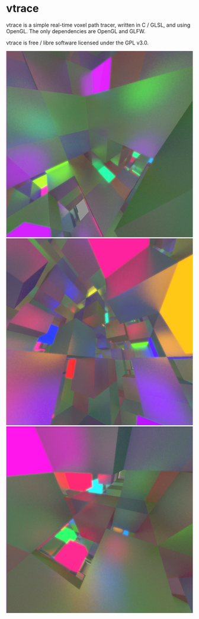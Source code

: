# vtrace
vtrace is a simple real-time voxel path tracer, written in C / GLSL, and using OpenGL. The only dependencies are OpenGL and GLFW.

vtrace is free / libre software licensed under the GPL v3.0.

![screenshot1.png](images/screenshot1.png)
![screenshot2.png](images/screenshot2.png)
![screenshot3.png](images/screenshot3.png)
